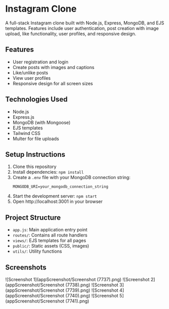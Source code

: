 # Instagram Clone

A full-stack Instagram clone built with Node.js, Express, MongoDB, and EJS templates. Features include user authentication, post creation with image upload, like functionality, user profiles, and responsive design.

## Features
- User registration and login
- Create posts with images and captions
- Like/unlike posts
- View user profiles
- Responsive design for all screen sizes

## Technologies Used
- Node.js
- Express.js
- MongoDB (with Mongoose)
- EJS templates
- Tailwind CSS
- Multer for file uploads

## Setup Instructions
1. Clone this repository
2. Install dependencies: `npm install`
3. Create a `.env` file with your MongoDB connection string:
   ```
   MONGODB_URI=your_mongodb_connection_string
   ```
4. Start the development server: `npm start`
5. Open http://localhost:3001 in your browser

## Project Structure
- `app.js`: Main application entry point
- `routes/`: Contains all route handlers
- `views/`: EJS templates for all pages
- `public/`: Static assets (CSS, images)
- `utils/`: Utility functions

## Screenshots
![Screenshot 1](appScreenshot/Screenshot (7737).png)
![Screenshot 2](appScreenshot/Screenshot (7738).png)
![Screenshot 3](appScreenshot/Screenshot (7739).png)
![Screenshot 4](appScreenshot/Screenshot (7740).png)
![Screenshot 5](appScreenshot/Screenshot (7741).png)
